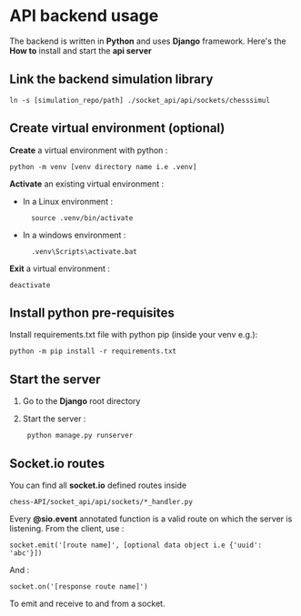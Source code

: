 # API backend usage

The backend is written in **Python** and uses **Django** framework.
Here's the **How to** install and start the **api server**


## Link the backend simulation library

	ln -s [simulation_repo/path] ./socket_api/api/sockets/chesssimul

## Create virtual environment (optional)

**Create** a virtual environment with python :

	python -m venv [venv directory name i.e .venv]

**Activate** an existing virtual environment :

* In a Linux environment :

		source .venv/bin/activate
* In a windows environment :

		.venv\Scripts\activate.bat

**Exit** a virtual environment :

	deactivate

## Install python pre-requisites

Install requirements.txt file with python pip (inside your venv e.g.):

	python -m pip install -r requirements.txt


## Start the server

1. Go to the **Django** root directory
2. Start the server :
	
		python manage.py runserver

## Socket.io routes

You can find all **socket.io** defined routes inside
 
    chess-API/socket_api/api/sockets/*_handler.py
    
Every **@sio.event** annotated function is a valid route on which the server is listening.
From the client, use :

    socket.emit('[route name]', [optional data object i.e {'uuid': 'abc'}])
    
And :

    socket.on('[response route name]')
    
To emit and receive to and from a socket.
